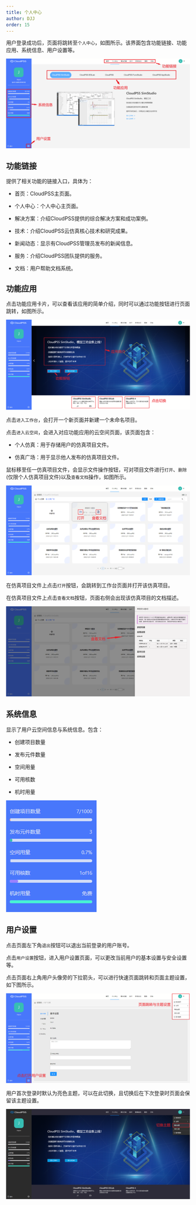 ```yaml
---
title: 个人中心
author: DJJ
order: 15
---
```



用户登录成功后，页面将跳转至`个人中心`，如图所示。该界面包含功能链接、功能应用、系统信息、用户设置等。

![个人中心界面](./个人中心.png "个人中心界面")


## 功能链接

提供了相关功能的链接入口，具体为：

+ 首页：CloudPSS主页面。

+ 个人中心：个人中心主页面。

+ 解决方案：介绍CloudPSS提供的综合解决方案和成功案例。

+ 技术：介绍CloudPSS云仿真核心技术和研究成果。

+ 新闻动态：显示有CloudPSS管理员发布的新闻信息。

+ 服务：介绍CloudPSS团队提供的服务。

+ 文档：用户帮助文档系统。

## 功能应用

点击功能应用卡片，可以查看该应用的简单介绍，同时可以通过功能按钮进行页面跳转，如图所示。  

![功能应用](./Z4.png "功能应用")

点击`进入工作台`，会打开一个新页面并新建一个未命名项目。

点击`进入云空间`，会进入对应功能应用的云空间页面，该页面包含：

+ 个人仿真：用于存储用户的仿真项目文件。

+ 仿真广场：用于显示他人发布的仿真项目文件。  

鼠标移至任一仿真项目文件，会显示文件操作按钮，可对项目文件进行`打开`、`删除`(仅限个人仿真项目文件)以及`查看文档`操作，如图所示。

![云空间页面](./Z5.png "云空间页面")

在仿真项目文件上点击`打开`按钮，会跳转到工作台页面并打开该仿真项目。

在仿真项目文件上点击`查看文档`按钮，页面右侧会出现该仿真项目的文档描述。

![查看文档](./Z6.png "查看文档")

## 系统信息
 
显示了用户云空间信息与系统信息。包含：

+ 创建项目数量
  
+ 发布元件数量
  
+ 空间用量
  
+ 可用核数
  
+ 机时用量

![系统信息](./Z7.png "系统信息")

## 用户设置
	
点击页面左下角`退出`按钮可以退出当前登录的用户账号。

点击`用户设置`按钮，进入用户设置页面，可以更改当前用户的基本设置与安全设置等。

点击页面右上角用户头像旁的下拉箭头，可以进行快速页面跳转和页面主题设置，如下图所示。

![用户设置](./Z8liang.png "用户设置")

用户首次登录时默认为亮色主题，可以在此切换，且切换后在下次登录时页面会保留该主题设置。

![切换为暗色主题](./Z9an.png "切换为暗色主题")
